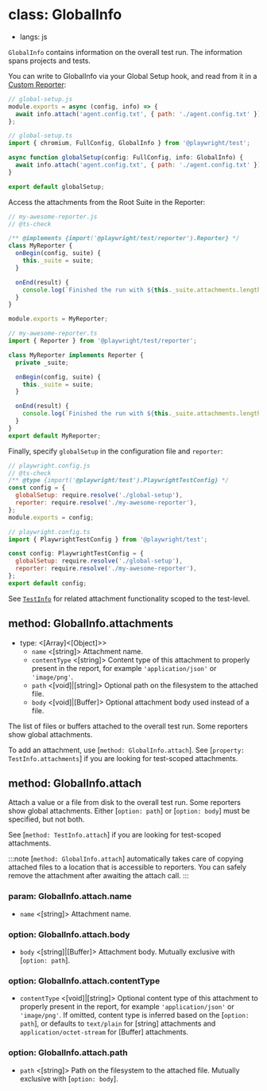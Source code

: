 # class: GlobalInfo
* langs: js

`GlobalInfo` contains information on the overall test run. The information spans projects and tests.

You can write to GlobalInfo via your Global Setup hook, and read from it in a [Custom Reporter](../test-reporters.md):

```js js-flavor=js
// global-setup.js
module.exports = async (config, info) => {
  await info.attach('agent.config.txt', { path: './agent.config.txt' });
};
```

```js js-flavor=ts
// global-setup.ts
import { chromium, FullConfig, GlobalInfo } from '@playwright/test';

async function globalSetup(config: FullConfig, info: GlobalInfo) {
  await info.attach('agent.config.txt', { path: './agent.config.txt' });
}

export default globalSetup;
```

Access the attachments from the Root Suite in the Reporter:

```js js-flavor=js
// my-awesome-reporter.js
// @ts-check

/** @implements {import('@playwright/test/reporter').Reporter} */
class MyReporter {
  onBegin(config, suite) {
    this._suite = suite;
  }

  onEnd(result) {
    console.log(`Finished the run with ${this._suite.attachments.length} global attachments!`);
  }
}

module.exports = MyReporter;
```

```js js-flavor=ts
// my-awesome-reporter.ts
import { Reporter } from '@playwright/test/reporter';

class MyReporter implements Reporter {
  private _suite;

  onBegin(config, suite) {
    this._suite = suite;
  }

  onEnd(result) {
    console.log(`Finished the run with ${this._suite.attachments.length} global attachments!`);
  }
}
export default MyReporter;
```

Finally, specify `globalSetup` in the configuration file and `reporter`:

```js js-flavor=js
// playwright.config.js
// @ts-check
/** @type {import('@playwright/test').PlaywrightTestConfig} */
const config = {
  globalSetup: require.resolve('./global-setup'),
  reporter: require.resolve('./my-awesome-reporter'),
};
module.exports = config;
```

```js js-flavor=ts
// playwright.config.ts
import { PlaywrightTestConfig } from '@playwright/test';

const config: PlaywrightTestConfig = {
  globalSetup: require.resolve('./global-setup'),
  reporter: require.resolve('./my-awesome-reporter'),
};
export default config;
```

See [`TestInfo`](./class-testinfo.md) for related attachment functionality scoped to the test-level.

## method: GlobalInfo.attachments
- type: <[Array]<[Object]>>
  - `name` <[string]> Attachment name.
  - `contentType` <[string]> Content type of this attachment to properly present in the report, for example `'application/json'` or `'image/png'`.
  - `path` <[void]|[string]> Optional path on the filesystem to the attached file.
  - `body` <[void]|[Buffer]> Optional attachment body used instead of a file.

The list of files or buffers attached to the overall test run. Some reporters show global attachments.

To add an attachment, use [`method: GlobalInfo.attach`]. See [`property: TestInfo.attachments`] if you are looking for test-scoped attachments.

## method: GlobalInfo.attach

Attach a value or a file from disk to the overall test run. Some reporters show global attachments. Either [`option: path`] or [`option: body`] must be specified, but not both.

See [`method: TestInfo.attach`] if you are looking for test-scoped attachments.

:::note
[`method: GlobalInfo.attach`] automatically takes care of copying attached files to a
location that is accessible to reporters. You can safely remove the attachment
after awaiting the attach call.
:::

### param: GlobalInfo.attach.name
- `name` <[string]> Attachment name.

### option: GlobalInfo.attach.body
- `body` <[string]|[Buffer]> Attachment body. Mutually exclusive with [`option: path`].

### option: GlobalInfo.attach.contentType
- `contentType` <[void]|[string]> Optional content type of this attachment to properly present in the report, for example `'application/json'` or `'image/png'`. If omitted, content type is inferred based on the [`option: path`], or defaults to `text/plain` for [string] attachments and `application/octet-stream` for [Buffer] attachments.

### option: GlobalInfo.attach.path
- `path` <[string]> Path on the filesystem to the attached file. Mutually exclusive with [`option: body`].
